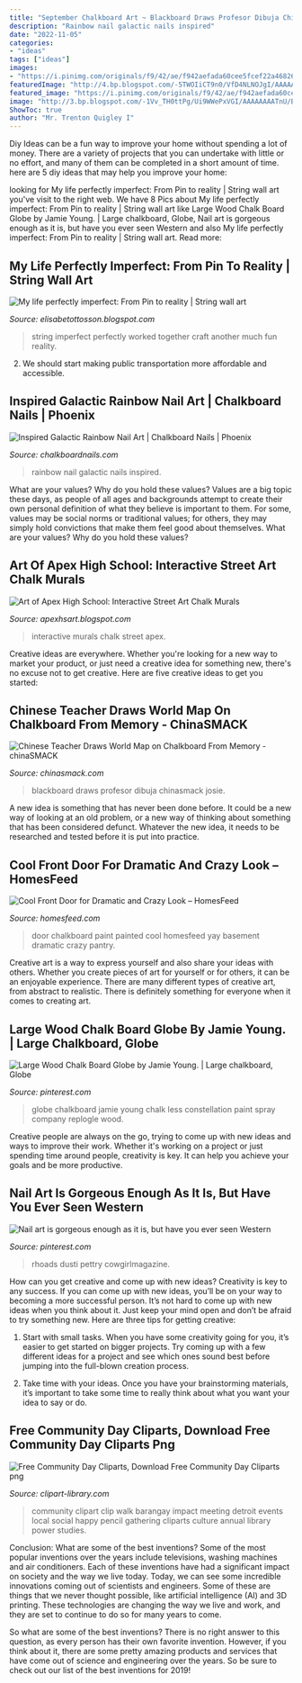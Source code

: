 ```yaml
---
title: "September Chalkboard Art ~ Blackboard Draws Profesor Dibuja Chinasmack Josie"
description: "Rainbow nail galactic nails inspired"
date: "2022-11-05"
categories:
- "ideas"
tags: ["ideas"]
images:
- "https://i.pinimg.com/originals/f9/42/ae/f942aefada60cee5fcef22a46826ffe6.jpg"
featuredImage: "http://4.bp.blogspot.com/-5TWOIiCT9n0/VfD4NLNOJgI/AAAAAAAAWBY/kAHicaWGiso/s1600/galactic-rainbow-inspired-nail-art-3.jpg"
featured_image: "https://i.pinimg.com/originals/f9/42/ae/f942aefada60cee5fcef22a46826ffe6.jpg"
image: "http://3.bp.blogspot.com/-1Vv_TH0ttPg/Ui9WWePxVGI/AAAAAAAATnU/B2a2Fu4L698/s1600/DSC_0593.JPG"
ShowToc: true
author: "Mr. Trenton Quigley I"
---
```



Diy Ideas can be a fun way to improve your home without spending a lot of money. There are a variety of projects that you can undertake with little or no effort, and many of them can be completed in a short amount of time. here are 5 diy ideas that may help you improve your home: 

	

		
looking for My life perfectly imperfect: From Pin to reality | String wall art you've visit to the right web. We have 8 Pics about My life perfectly imperfect: From Pin to reality | String wall art like Large Wood Chalk Board Globe by Jamie Young. | Large chalkboard, Globe, Nail art is gorgeous enough as it is, but have you ever seen Western and also My life perfectly imperfect: From Pin to reality | String wall art. Read more:
		
    
## My Life Perfectly Imperfect: From Pin To Reality | String Wall Art

<img loading=lazy src="http://3.bp.blogspot.com/-1Vv_TH0ttPg/Ui9WWePxVGI/AAAAAAAATnU/B2a2Fu4L698/s1600/DSC_0593.JPG" onerror="this.onerror=null;this.src='https://tse3.mm.bing.net/th?id=OIP.nRbJSRJ8LG6UhpiN41p5JQHaE6&amp;pid=15.1';" alt="My life perfectly imperfect: From Pin to reality | String wall art">

_Source: elisabetottosson.blogspot.com_

>string imperfect perfectly worked together craft another much fun reality. 

	

2. We should start making public transportation more affordable and accessible.

    
## Inspired Galactic Rainbow Nail Art | Chalkboard Nails | Phoenix

<img loading=lazy src="http://4.bp.blogspot.com/-5TWOIiCT9n0/VfD4NLNOJgI/AAAAAAAAWBY/kAHicaWGiso/s1600/galactic-rainbow-inspired-nail-art-3.jpg" onerror="this.onerror=null;this.src='https://tse3.mm.bing.net/th?id=OIP.owaB1I8Hck-Q4e54y7-d2AHaFj&amp;pid=15.1';" alt="Inspired Galactic Rainbow Nail Art | Chalkboard Nails | Phoenix">

_Source: chalkboardnails.com_

>rainbow nail galactic nails inspired. 

	

What are your values? Why do you hold these values?
Values are a big topic these days, as people of all ages and backgrounds attempt to create their own personal definition of what they believe is important to them. For some, values may be social norms or traditional values; for others, they may simply hold convictions that make them feel good about themselves. What are your values? Why do you hold these values?

    
## Art Of Apex High School: Interactive Street Art Chalk Murals

<img loading=lazy src="http://2.bp.blogspot.com/-Eds37_TOrQg/UGGquvoKwnI/AAAAAAAAHBs/B28h9pAoR9Y/s1600/3.JPG" onerror="this.onerror=null;this.src='https://tse1.mm.bing.net/th?id=OIP.ndSC4R1scbIYHe5JkYwQywHaFj&amp;pid=15.1';" alt="Art of Apex High School: Interactive Street Art Chalk Murals">

_Source: apexhsart.blogspot.com_

>interactive murals chalk street apex. 

	

Creative ideas are everywhere. Whether you're looking for a new way to market your product, or just need a creative idea for something new, there's no excuse not to get creative. Here are five creative ideas to get you started: 

    
## Chinese Teacher Draws World Map On Chalkboard From Memory - ChinaSMACK

<img loading=lazy src="https://www.chinasmack.com/wp-content/uploads/chinasmack/2014/09/chinese-teacher-freehand-draws-world-map-on-chalkboard-in-class-05.jpg" onerror="this.onerror=null;this.src='https://tse1.mm.bing.net/th?id=OIP.Fs1QbxyeNmCwE_wt6mhZMQHaFh&amp;pid=15.1';" alt="Chinese Teacher Draws World Map on Chalkboard From Memory - chinaSMACK">

_Source: chinasmack.com_

>blackboard draws profesor dibuja chinasmack josie. 

	

A new idea is something that has never been done before. It could be a new way of looking at an old problem, or a new way of thinking about something that has been considered defunct. Whatever the new idea, it needs to be researched and tested before it is put into practice.

    
## Cool Front Door For Dramatic And Crazy Look – HomesFeed

<img loading=lazy src="http://homesfeed.com/wp-content/uploads/2015/06/chalkboard-front-door.jpg" onerror="this.onerror=null;this.src='https://tse4.mm.bing.net/th?id=OIP.UYeh6sB8w8eBwvznzkAZVwHaJ4&amp;pid=15.1';" alt="Cool Front Door for Dramatic and Crazy Look – HomesFeed">

_Source: homesfeed.com_

>door chalkboard paint painted cool homesfeed yay basement dramatic crazy pantry. 

	

Creative art is a way to express yourself and also share your ideas with others. Whether you create pieces of art for yourself or for others, it can be an enjoyable experience. There are many different types of creative art, from abstract to realistic. There is definitely something for everyone when it comes to creating art.

    
## Large Wood Chalk Board Globe By Jamie Young. | Large Chalkboard, Globe

<img loading=lazy src="https://i.pinimg.com/originals/f9/42/ae/f942aefada60cee5fcef22a46826ffe6.jpg" onerror="this.onerror=null;this.src='https://tse2.mm.bing.net/th?id=OIP.kboQ9BIZ_dOrEf8SIOOy0gHaHa&amp;pid=15.1';" alt="Large Wood Chalk Board Globe by Jamie Young. | Large chalkboard, Globe">

_Source: pinterest.com_

>globe chalkboard jamie young chalk less constellation paint spray company replogle wood. 

	

Creative people are always on the go, trying to come up with new ideas and ways to improve their work. Whether it's working on a project or just spending time around people, creativity is key. It can help you achieve your goals and be more productive.

    
## Nail Art Is Gorgeous Enough As It Is, But Have You Ever Seen Western

<img loading=lazy src="https://i.pinimg.com/736x/20/f6/49/20f649f18f681d3ba507752f8a57879b.jpg" onerror="this.onerror=null;this.src='https://tse1.mm.bing.net/th?id=OIP.NIAqXtjGNyxtbBbjGmcALwHaHa&amp;pid=15.1';" alt="Nail art is gorgeous enough as it is, but have you ever seen Western">

_Source: pinterest.com_

>rhoads dusti pettry cowgirlmagazine. 

	

How can you get creative and come up with new ideas?
Creativity is key to any success. If you can come up with new ideas, you’ll be on your way to becoming a more successful person. It’s not hard to come up with new ideas when you think about it. Just keep your mind open and don’t be afraid to try something new. Here are three tips for getting creative:
1. Start with small tasks. When you have some creativity going for you, it’s easier to get started on bigger projects. Try coming up with a few different ideas for a project and see which ones sound best before jumping into the full-blown creation process.

2. Take time with your ideas. Once you have your brainstorming materials, it’s important to take some time to really think about what you want your idea to say or do.

    
## Free Community Day Cliparts, Download Free Community Day Cliparts Png

<img loading=lazy src="http://clipart-library.com/img1/1574698.jpg" onerror="this.onerror=null;this.src='https://tse4.mm.bing.net/th?id=OIP.SLLVl1O87PcG-0zjJvpyYgHaCq&amp;pid=15.1';" alt="Free Community Day Cliparts, Download Free Community Day Cliparts png">

_Source: clipart-library.com_

>community clipart clip walk barangay impact meeting detroit events local social happy pencil gathering cliparts culture annual library power studies. 

	

Conclusion: What are some of the best inventions?
Some of the most popular inventions over the years include televisions, washing machines and air conditioners. Each of these inventions have had a significant impact on society and the way we live today. 
Today, we can see some incredible innovations coming out of scientists and engineers. Some of these are things that we never thought possible, like artificial intelligence (AI) and 3D printing. These technologies are changing the way we live and work, and they are set to continue to do so for many years to come. 

So what are some of the best inventions? There is no right answer to this question, as every person has their own favorite invention. However, if you think about it, there are some pretty amazing products and services that have come out of science and engineering over the years. So be sure to check out our list of the best inventions for 2019!

